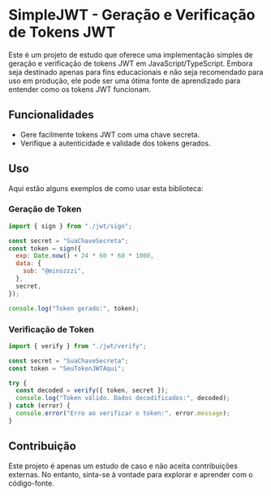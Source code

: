 # SimpleJWT - Geração e Verificação de Tokens JWT

Este é um projeto de estudo que oferece uma implementação simples de geração e verificação de tokens JWT em JavaScript/TypeScript. Embora seja destinado apenas para fins educacionais e não seja recomendado para uso em produção, ele pode ser uma ótima fonte de aprendizado para entender como os tokens JWT funcionam.

## Funcionalidades

- Gere facilmente tokens JWT com uma chave secreta.
- Verifique a autenticidade e validade dos tokens gerados.

## Uso

Aqui estão alguns exemplos de como usar esta biblioteca:

### Geração de Token

```javascript
import { sign } from "./jwt/sign";

const secret = "SuaChaveSecreta";
const token = sign({
  exp: Date.now() + 24 * 60 * 60 * 1000,
  data: {
    sub: "@minozzzi",
  },
  secret,
});

console.log("Token gerado:", token);
```

### Verificação de Token

```javascript
import { verify } from "./jwt/verify";

const secret = "SuaChaveSecreta";
const token = "SeuTokenJWTAqui";

try {
  const decoded = verify({ token, secret });
  console.log("Token válido. Dados decodificados:", decoded);
} catch (error) {
  console.error("Erro ao verificar o token:", error.message);
}
```

## Contribuição

Este projeto é apenas um estudo de caso e não aceita contribuições externas. No entanto, sinta-se à vontade para explorar e aprender com o código-fonte.
